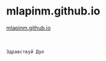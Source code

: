 # mlapinm.github.io

[mlapinm.github.io](https://mlapinm.github.io/index.html)  
[]()  
[]()  
[]()  

```
Здравствуй Дуо


```



